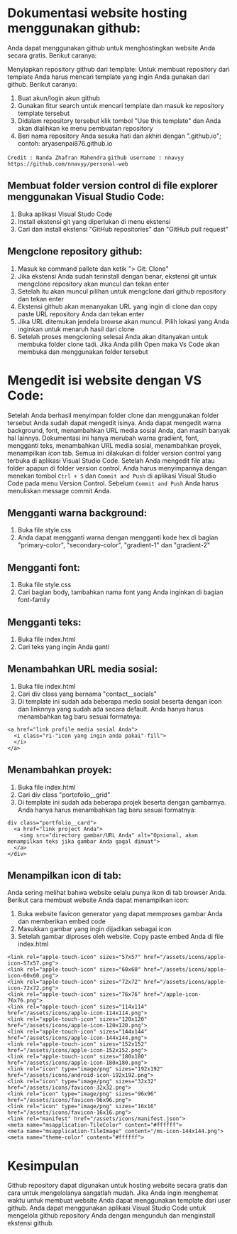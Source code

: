 # Dokumentasi website hosting menggunakan github:

Anda dapat menggunakan github untuk menghostingkan website Anda secara gratis.
Berikut caranya:

Menyiapkan repository github dari template:
Untuk membuat repository dari template Anda harus mencari template yang ingin Anda gunakan dari github.
Berikut caranya:
1. Buat akun/login akun github
2. Gunakan fitur search untuk mencari template dan masuk ke repository template tersebut
3. Didalam repository tersebut klik tombol "Use this template" dan Anda akan dialihkan ke menu pembuatan repository
4. Beri nama repository Anda sesuka hati dan akhiri dengan ".github.io"; contoh: aryasenpai876.github.io

`Credit : Nanda Zhafran Mahendra`
`github username : nnavyy`
`https://github.com/nnavyy/personal-web`

## Membuat folder version control di file explorer menggunakan Visual Studio Code:

1. Buka aplikasi Visual Studo Code
2. Install ekstensi git yang diperlukan di menu ekstensi
3. Cari dan install ekstensi "GitHub repositories" dan "GitHub pull request"

## Mengclone repository github:

1. Masuk ke command pallete dan ketik "> Git: Clone"
2. Jika ekstensi Anda sudah terinstall dengan benar, ekstensi git untuk mengclone repository akan muncul dan tekan enter
3. Setelah itu akan muncul pilihan untuk mengclone dari github repository dan tekan enter
4. Ekstensi github akan menanyakan URL yang ingin di clone dan copy paste URL repository Anda dan tekan enter
5. Jika URL ditemukan jendela browse akan muncul. Pilih lokasi yang Anda inginkan untuk menaruh hasil dari clone
6. Setelah proses mengcloning selesai Anda akan ditanyakan untuk membuka folder clone tadi. Jika Anda pilih Open maka Vs Code akan membuka dan menggunakan folder tersebut

# Mengedit isi website dengan VS Code:
Setelah Anda berhasil menyimpan folder clone dan menggunakan folder tersebut Anda sudah dapat mengedit isinya. Anda dapat mengedit warna background, font, menambahkan URL media sosial Anda, dan masih banyak hal lainnya. Dokumentasi ini hanya merubah warna gradient, font, mengganti teks, menambahkan URL media sosial, menambahkan proyek, menampilkan icon tab. Semua ini dilakukan di folder version control yang terbuka di aplikasi Visual Studio Code. Setelah Anda mengedit file atau folder apapun di folder version control. Anda harus menyimpannya dengan menekan tombol `Ctrl + S` dan `Commit and Push` di aplikasi Visual Studio Code pada menu Version Control. Sebelum `Commit and Push` Anda harus menuliskan message commit Anda.

## Mengganti warna background:

1. Buka file style.css
2. Anda dapat mengganti warna dengan mengganti kode hex di bagian "primary-color", "secondary-color", "gradient-1" dan "gradient-2"

## Mengganti font:

1. Buka file style.css
2. Cari bagian body, tambahkan nama font yang Anda inginkan di bagian font-family

## Mengganti teks:

1. Buka file index.html
2. Cari teks yang ingin Anda ganti

## Menambahkan URL media sosial:

1. Buka file index.html
2. Cari div class yang bernama "contact__socials"
3. Di template ini sudah ada beberapa media sosial beserta dengan icon dan linknnya yang sudah ada secara default. Anda hanya harus menambahkan tag baru sesuai formatnya:
```
<a href="link profile media sosial Anda">
  <i class="ri-"icon yang ingin anda pakai"-fill">
  </i>
</a>
```

## Menambahkan proyek:

1. Buka file index.html
2. Cari div class "portofolio__grid"
3. Di template ini sudah ada beberapa projek beserta dengan gambarnya. Anda hanya harus menambahkan tag baru sesuai formatnya:

```
div class="portfolio__card">
  <a href="link project Anda">
    <img src="directory gambar/URL Anda" alt="Opsional, akan menampilkan teks jika gambar Anda gagal dimuat">
  </a>
</div>
```

## Menampilkan icon di tab:
Anda sering melihat bahwa website selalu punya ikon di tab browser Anda. Berikut cara membuat website Anda dapat menampilkan icon:

1. Buka website favicon generator yang dapat memproses gambar Anda dan memberikan embed code
2. Masukkan gambar yang ingin dijadikan sebagai icon
3. Setelah gambar diproses oleh website. Copy paste embed Anda di file index.html
```
<link rel="apple-touch-icon" sizes="57x57" href="/assets/icons/apple-icon-57x57.png">
<link rel="apple-touch-icon" sizes="60x60" href="/assets/icons/apple-icon-60x60.png">
<link rel="apple-touch-icon" sizes="72x72" href="/assets/icons/apple-icon-72x72.png">
<link rel="apple-touch-icon" sizes="76x76" href="/apple-icon-76x76.png">
<link rel="apple-touch-icon" sizes="114x114" href="/assets/icons/apple-icon-114x114.png">
<link rel="apple-touch-icon" sizes="120x120" href="/assets/icons/apple-icon-120x120.png">
<link rel="apple-touch-icon" sizes="144x144" href="/assets/icons/apple-icon-144x144.png">
<link rel="apple-touch-icon" sizes="152x152" href="/assets/icons/apple-icon-152x152.png">
<link rel="apple-touch-icon" sizes="180x180" href="/assets/icons/apple-icon-180x180.png">
<link rel="icon" type="image/png" sizes="192x192"  href="/assets/icons/android-icon-192x192.png">
<link rel="icon" type="image/png" sizes="32x32" href="/assets/icons/favicon-32x32.png">
<link rel="icon" type="image/png" sizes="96x96" href="/assets/icons/favicon-96x96.png">
<link rel="icon" type="image/png" sizes="16x16" href="/assets/icons/favicon-16x16.png">
<link rel="manifest" href="/assets/icons/manifest.json">
<meta name="msapplication-TileColor" content="#ffffff">
<meta name="msapplication-TileImage" content="/ms-icon-144x144.png">
<meta name="theme-color" content="#ffffff">
```

# Kesimpulan
Github repository dapat digunakan untuk hosting website secara gratis dan cara untuk mengelolanya sangatlah mudah. Jika Anda ingin menghemat waktu untuk membuat website Anda dapat menggunakan template dari user github. Anda dapat menggunakan aplikasi Visual Studio Code untuk mengelola github repository Anda dengan mengunduh dan menginstall ekstensi github. 
